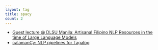 ```yaml
---
layout: tag
title: spacy
count: 2
---
```


- [Guest lecture @ DLSU Manila: Artisanal Filipino NLP Resources in the time of Large Language Models](https://ljvmiranda921.github.io/notebook/2024/07/02/talk-dlsu/)
- [calamanCy: NLP pipelines for Tagalog](https://ljvmiranda921.github.io/projects/2023/08/01/calamancy/)
